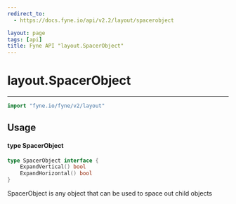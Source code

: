 ```yaml
---
redirect_to:
  - https://docs.fyne.io/api/v2.2/layout/spacerobject

layout: page
tags: [api]
title: Fyne API "layout.SpacerObject"
---
```



# layout.SpacerObject
---
```go
import "fyne.io/fyne/v2/layout"
```

## Usage

#### type SpacerObject

```go
type SpacerObject interface {
	ExpandVertical() bool
	ExpandHorizontal() bool
}
```

SpacerObject is any object that can be used to space out child objects
